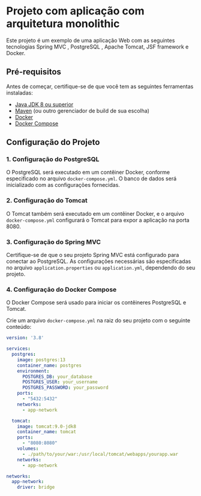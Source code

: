 # Projeto com aplicação com arquitetura monolithic

Este projeto é um exemplo de uma aplicação Web com as seguintes tecnologias Spring MVC , PostgreSQL , Apache Tomcat,  JSF framework e Docker.

## Pré-requisitos

Antes de começar, certifique-se de que você tem as seguintes ferramentas instaladas:

- [Java JDK 8 ou superior](https://www.oracle.com/java/technologies/javase-jdk8-downloads.html)
- [Maven](https://maven.apache.org/download.cgi) (ou outro gerenciador de build de sua escolha)
- [Docker](https://docs.docker.com/get-docker/)
- [Docker Compose](https://docs.docker.com/compose/install/)

## Configuração do Projeto

### 1. Configuração do PostgreSQL

O PostgreSQL será executado em um contêiner Docker, conforme especificado no arquivo `docker-compose.yml`. O banco de dados será inicializado com as configurações fornecidas.

### 2. Configuração do Tomcat

O Tomcat também será executado em um contêiner Docker, e o arquivo `docker-compose.yml` configurará o Tomcat para expor a aplicação na porta 8080.

### 3. Configuração do Spring MVC

Certifique-se de que o seu projeto Spring MVC está configurado para conectar ao PostgreSQL. As configurações necessárias são especificadas no arquivo `application.properties` ou `application.yml`, dependendo do seu projeto.

### 4. Configuração do Docker Compose

O Docker Compose será usado para iniciar os contêineres PostgreSQL e Tomcat.

Crie um arquivo `docker-compose.yml` na raiz do seu projeto com o seguinte conteúdo:

```yaml
version: '3.8'

services:
  postgres:
    image: postgres:13
    container_name: postgres
    environment:
      POSTGRES_DB: your_database
      POSTGRES_USER: your_username
      POSTGRES_PASSWORD: your_password
    ports:
      - "5432:5432"
    networks:
      - app-network

  tomcat:
    image: tomcat:9.0-jdk8
    container_name: tomcat
    ports:
      - "8080:8080"
    volumes:
      - ./path/to/your/war:/usr/local/tomcat/webapps/yourapp.war
    networks:
      - app-network

networks:
  app-network:
    driver: bridge
